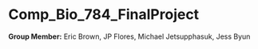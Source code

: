 # Comp_Bio_784_FinalProject

**Group Member:** Eric Brown, JP Flores, Michael Jetsupphasuk, Jess Byun
